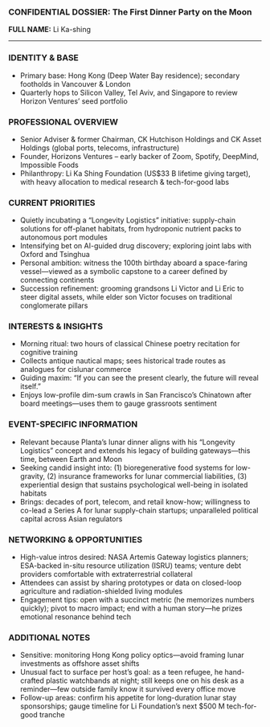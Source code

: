 ### CONFIDENTIAL DOSSIER: The First Dinner Party on the Moon

**FULL NAME:** Li Ka-shing

---
### IDENTITY & BASE
- Primary base: Hong Kong (Deep Water Bay residence); secondary footholds in Vancouver & London
- Quarterly hops to Silicon Valley, Tel Aviv, and Singapore to review Horizon Ventures’ seed portfolio

### PROFESSIONAL OVERVIEW
- Senior Adviser & former Chairman, CK Hutchison Holdings and CK Asset Holdings (global ports, telecoms, infrastructure)
- Founder, Horizons Ventures – early backer of Zoom, Spotify, DeepMind, Impossible Foods
- Philanthropy: Li Ka Shing Foundation (US$33 B lifetime giving target), with heavy allocation to medical research & tech-for-good labs

### CURRENT PRIORITIES
- Quietly incubating a “Longevity Logistics” initiative: supply-chain solutions for off-planet habitats, from hydroponic nutrient packs to autonomous port modules
- Intensifying bet on AI-guided drug discovery; exploring joint labs with Oxford and Tsinghua
- Personal ambition: witness the 100th birthday aboard a space-faring vessel—viewed as a symbolic capstone to a career defined by connecting continents
- Succession refinement: grooming grandsons Li Victor and Li Eric to steer digital assets, while elder son Victor focuses on traditional conglomerate pillars

### INTERESTS & INSIGHTS
- Morning ritual: two hours of classical Chinese poetry recitation for cognitive training
- Collects antique nautical maps; sees historical trade routes as analogues for cislunar commerce
- Guiding maxim: “If you can see the present clearly, the future will reveal itself.”
- Enjoys low-profile dim-sum crawls in San Francisco’s Chinatown after board meetings—uses them to gauge grassroots sentiment

### EVENT-SPECIFIC INFORMATION
- Relevant because Planta’s lunar dinner aligns with his “Longevity Logistics” concept and extends his legacy of building gateways—this time, between Earth and Moon
- Seeking candid insight into: (1) bioregenerative food systems for low-gravity, (2) insurance frameworks for lunar commercial liabilities, (3) experiential design that sustains psychological well-being in isolated habitats
- Brings: decades of port, telecom, and retail know-how; willingness to co-lead a Series A for lunar supply-chain startups; unparalleled political capital across Asian regulators

### NETWORKING & OPPORTUNITIES
- High-value intros desired: NASA Artemis Gateway logistics planners; ESA-backed in-situ resource utilization (ISRU) teams; venture debt providers comfortable with extraterrestrial collateral
- Attendees can assist by sharing prototypes or data on closed-loop agriculture and radiation-shielded living modules
- Engagement tips: open with a succinct metric (he memorizes numbers quickly); pivot to macro impact; end with a human story—he prizes emotional resonance behind tech

### ADDITIONAL NOTES
- Sensitive: monitoring Hong Kong policy optics—avoid framing lunar investments as offshore asset shifts
- Unusual fact to surface per host’s goal: as a teen refugee, he hand-crafted plastic watchbands at night; still keeps one on his desk as a reminder—few outside family know it survived every office move
- Follow-up areas: confirm his appetite for long-duration lunar stay sponsorships; gauge timeline for Li Foundation’s next $500 M tech-for-good tranche